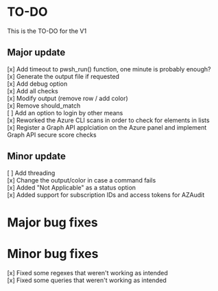 # TO-DO

This is the TO-DO for the V1
## Major update
[x] Add timeout to pwsh_run() function, one minute is probably enough? <br>
[x] Generate the output file if requested <br>
[x] Add debug option <br>
[x] Add all checks <br>
[x] Modify output (remove row / add color) <br>
[x] Remove should_match <br>
[ ] Add an option to login by other means <br>
[x] Reworked the Azure CLI scans in order to check for elements in lists <br>
[x] Register a Graph API applciation on the Azure panel and implement Graph API secure score checks

## Minor update
[ ] Add threading <br>
[x] Change the output/color in case a command fails <br>
[x] Added "Not Applicable" as a status option <br>
[x] Added support for subscription IDs and access tokens for AZAudit <br>

# Major bug fixes


# Minor bug fixes
[x] Fixed some regexes that weren't working as intended <br>
[x] Fixed some queries that weren't working as intended <br>